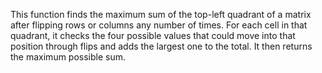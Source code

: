 This function finds the maximum sum of the top-left quadrant of a matrix after flipping rows or columns any number of times. For each cell in that quadrant, it checks the four possible values that could move into that position through flips and adds the largest one to the total. It then returns the maximum possible sum.